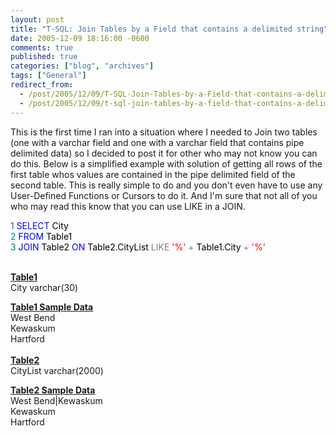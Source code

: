 ```yaml
---
layout: post
title: "T-SQL: Join Tables by a Field that contains a delimited string"
date: 2005-12-09 18:16:00 -0600
comments: true
published: true
categories: ["blog", "archives"]
tags: ["General"]
redirect_from: 
  - /post/2005/12/09/T-SQL-Join-Tables-by-a-Field-that-contains-a-delimited-string
  - /post/2005/12/09/t-sql-join-tables-by-a-field-that-contains-a-delimited-string
---
```

<!-- more -->
<p>This is the first time I ran into a situation where I needed to Join two tables (one with a varchar field and one with a varchar field that contains pipe delimited data) so I decided to post it for other who may not know you can do this.&nbsp;Below is a simplified example with solution of getting all rows of the first table whos values are contained in the pipe delimited field of the second table. This is really simple to do and you don't even have to use any User-Defined Functions or Cursors to do it. And I'm sure that not all of you who may read this know that you can use LIKE in a JOIN.</p>
<p><span style="COLOR: #008080">1</span> <span style="COLOR: #0000ff">SELECT</span><span style="COLOR: #000000"> City<br /></span><span style="COLOR: #008080">2</span> <span style="COLOR: #0000ff">FROM</span><span style="COLOR: #000000"> Table1<br /></span><span style="COLOR: #008080">3</span> <span style="COLOR: #0000ff">JOIN</span><span style="COLOR: #000000"> Table2 </span><span style="COLOR: #0000ff">ON</span><span style="COLOR: #000000"> Table2.CityList </span><span style="COLOR: #808080">LIKE</span><span style="COLOR: #000000"> </span><span style="COLOR: #ff0000">'</span><span style="COLOR: #ff0000">%</span><span style="COLOR: #ff0000">'</span><span style="COLOR: #000000"> </span><span style="COLOR: #808080">+</span><span style="COLOR: #000000"> Table1.City </span><span style="COLOR: #808080">+</span><span style="COLOR: #000000"> </span><span style="COLOR: #ff0000">'</span><span style="COLOR: #ff0000">%</span><span style="COLOR: #ff0000">'</span></p>
<p><br /><strong><span style="text-decoration: underline;">Table1<br /></span></strong>City varchar(30)</p>
<p><strong><span style="text-decoration: underline;">Table1 Sample&nbsp;Data</span></strong><br />West Bend<br />Kewaskum<br />Hartford<br /><br /><strong><span style="text-decoration: underline;">Table2<br /></span></strong>CityList varchar(2000)</p>
<p><strong><span style="text-decoration: underline;">Table2 Sample&nbsp;Data<br /></span></strong>West Bend|Kewaskum<br />Kewaskum<br />Hartford</p>
<p>&nbsp;</p>
<p>&nbsp;</p>
